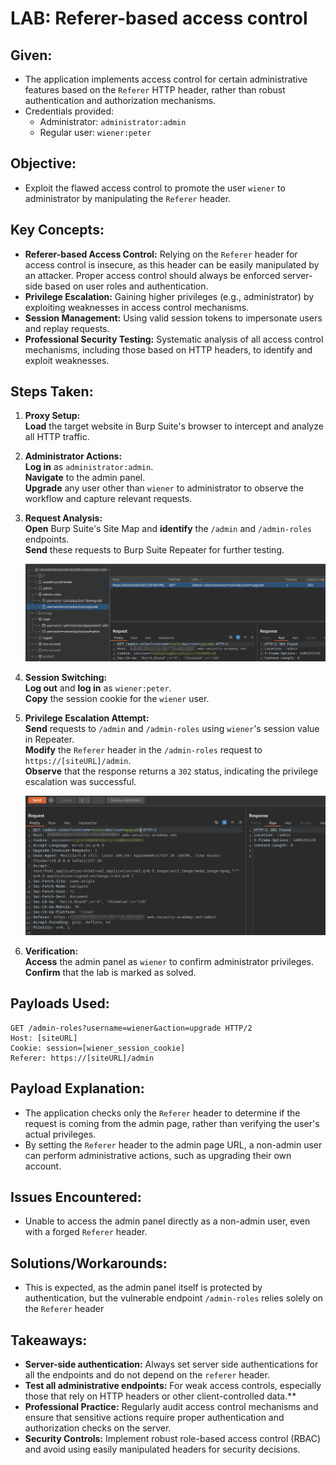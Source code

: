 # LAB: Referer-based access control

## Given:

- The application implements access control for certain administrative features based on the `Referer` HTTP header, rather than robust authentication and authorization mechanisms.
- Credentials provided:
  - Administrator: `administrator:admin`
  - Regular user: `wiener:peter`

## Objective:

- Exploit the flawed access control to promote the user `wiener` to administrator by manipulating the `Referer` header.

## Key Concepts:

- **Referer-based Access Control:** Relying on the `Referer` header for access control is insecure, as this header can be easily manipulated by an attacker. Proper access control should always be enforced server-side based on user roles and authentication.
- **Privilege Escalation:** Gaining higher privileges (e.g., administrator) by exploiting weaknesses in access control mechanisms.
- **Session Management:** Using valid session tokens to impersonate users and replay requests.
- **Professional Security Testing:** Systematic analysis of all access control mechanisms, including those based on HTTP headers, to identify and exploit weaknesses.

## Steps Taken:

1. **Proxy Setup:**  
   **Load** the target website in Burp Suite's browser to intercept and analyze all HTTP traffic.

2. **Administrator Actions:**  
   **Log in** as `administrator:admin`.  
   **Navigate** to the admin panel.  
   **Upgrade** any user other than `wiener` to administrator to observe the workflow and capture relevant requests.

3. **Request Analysis:**  
   **Open** Burp Suite's Site Map and **identify** the `/admin` and `/admin-roles` endpoints.  
   **Send** these requests to Burp Suite Repeater for further testing.

   ![](./Images/site%20map.png)

4. **Session Switching:**  
   **Log out** and **log in** as `wiener:peter`.  
   **Copy** the session cookie for the `wiener` user.

5. **Privilege Escalation Attempt:**  
   **Send** requests to `/admin` and `/admin-roles` using `wiener`'s session value in Repeater.  
   **Modify** the `Referer` header in the `/admin-roles` request to `https://[siteURL]/admin`.  
   **Observe** that the response returns a `302` status, indicating the privilege escalation was successful.

   ![](./Images/alter%20the%20request.png)

6. **Verification:**  
   **Access** the admin panel as `wiener` to confirm administrator privileges.  
   **Confirm** that the lab is marked as solved.

## Payloads Used:

```http
GET /admin-roles?username=wiener&action=upgrade HTTP/2
Host: [siteURL]
Cookie: session=[wiener_session_cookie]
Referer: https://[siteURL]/admin
```

## Payload Explanation:

- The application checks only the `Referer` header to determine if the request is coming from the admin page, rather than verifying the user's actual privileges.
- By setting the `Referer` header to the admin page URL, a non-admin user can perform administrative actions, such as upgrading their own account.

## Issues Encountered:

- Unable to access the admin panel directly as a non-admin user, even with a forged `Referer` header.

## Solutions/Workarounds:

- This is expected, as the admin panel itself is protected by authentication, but the vulnerable endpoint `/admin-roles` relies solely on the `Referer` header

## Takeaways:

- **Server-side authentication:** Always set server side authentications for all the endpoints and do not depend on the `referer` header.
- **Test all administrative endpoints:** For weak access controls, especially those that rely on HTTP headers or other client-controlled data.\*\*
- **Professional Practice:** Regularly audit access control mechanisms and ensure that sensitive actions require proper authentication and authorization checks on the server.
- **Security Controls:** Implement robust role-based access control (RBAC) and avoid using easily manipulated headers for security decisions.
